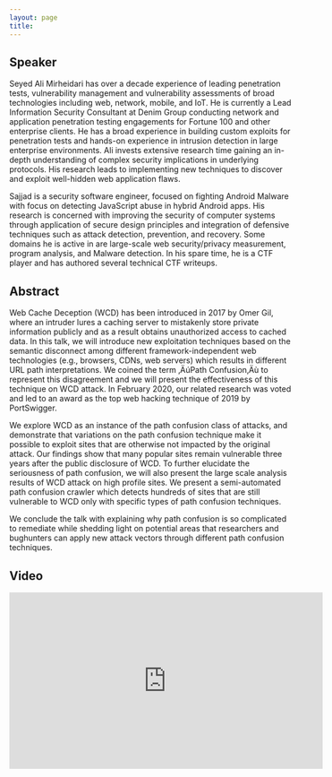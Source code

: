 ```yaml
---
layout: page
title:  
---
```


Speaker 
-----------------
Seyed Ali Mirheidari has over a decade experience of leading penetration tests, vulnerability management and vulnerability assessments of broad technologies including web, network, mobile, and IoT. He is currently a Lead Information Security Consultant at Denim Group conducting network and application penetration testing engagements for Fortune 100 and other enterprise clients. He has a broad experience in building custom exploits for penetration tests and hands-on experience in intrusion detection in large enterprise environments. Ali invests extensive research time gaining an in-depth understanding of complex security implications in underlying protocols. His research leads to implementing new techniques to discover and exploit well-hidden web application flaws. 
  
 Sajjad is a security software engineer, focused on fighting Android Malware with focus on detecting JavaScript abuse in hybrid Android apps. His research is concerned with improving the security of computer systems through application of secure design principles and integration of defensive techniques such as attack detection, prevention, and recovery. Some domains he is active in are large-scale web security/privacy measurement, program analysis, and Malware detection. In his spare time, he is a CTF player and has authored several technical CTF writeups.

Abstract
-----------------
Web Cache Deception (WCD) has been introduced in 2017 by Omer Gil, where an intruder lures a caching server to mistakenly store private information publicly and as a result obtains unauthorized access to cached data. In this talk, we will introduce new exploitation techniques based on the semantic disconnect among different framework-independent web technologies (e.g., browsers, CDNs, web servers) which results in different URL path interpretations. We coined the term ‚ÄúPath Confusion‚Äù to represent this disagreement and we will present the effectiveness of this technique on WCD attack. In February 2020, our related research was voted and led to an award as the top web hacking technique of 2019 by PortSwigger.
 
 We explore WCD as an instance of the path confusion class of attacks, and demonstrate that variations on the path confusion technique make it possible to exploit sites that are otherwise not impacted by the original attack. Our findings show that many popular sites remain vulnerable three years after the public disclosure of WCD. To further elucidate the seriousness of path confusion, we will also present the large scale analysis results of WCD attack on high profile sites. We present a semi-automated path confusion crawler which detects hundreds of sites that are still vulnerable to WCD only with specific types of path confusion techniques. 
 
 We conclude the talk with explaining why path confusion is so complicated to remediate while shedding light on potential areas that researchers and bughunters can apply new attack vectors through different path confusion techniques.

Video
-----

<div class="container">
	<iframe width="560" height="315" src="https://www.youtube-nocookie.com/embed/I6eUy4XIYrY" frameborder="0" allow="accelerometer; autoplay; encrypted-media; gyroscope; picture-in-picture" allowfullscreen></iframe>
</div>